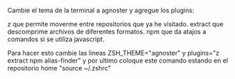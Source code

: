 Cambie el tema de la terminal a agnoster
y agregue los plugins:

z que permite moverme entre repositorios que ya he visitado.
extract que descomprime archivos de diferentes formatos.
npm que da atajos a comandos si se utiliza javascript.

Para hacer esto cambie las lineas ZSH_THEME="agnoster" y plugins="z extract npm alias-finder"
y por ultimo coloque este comando estando en el repositorio home "source ~/.zshrc"